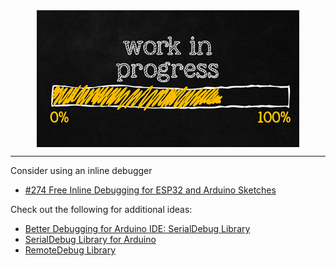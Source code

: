 <!--
Maintainer:   jeffskinnerbox@yahoo.com / www.jeffskinnerbox.me
Version:      0.9.5
-->


<div align="center">
<img src="https://raw.githubusercontent.com/jeffskinnerbox/blog/main/content/images/banners-bkgrds/work-in-progress.jpg" title="These materials require additional work and are not ready for general use." align="center" width=420px height=219px>
</div>


----


Consider using an inline debugger
* [#274 Free Inline Debugging for ESP32 and Arduino Sketches](https://www.youtube.com/watch?v=psMqilqlrRQ)



Check out the following for additional ideas:
* [Better Debugging for Arduino IDE: SerialDebug Library](https://randomnerdtutorials.com/serialdebug-library-arduino-ide/)
* [SerialDebug Library for Arduino](https://github.com/JoaoLopesF/SerialDebug)
* [RemoteDebug Library](https://github.com/JoaoLopesF/RemoteDebug)

